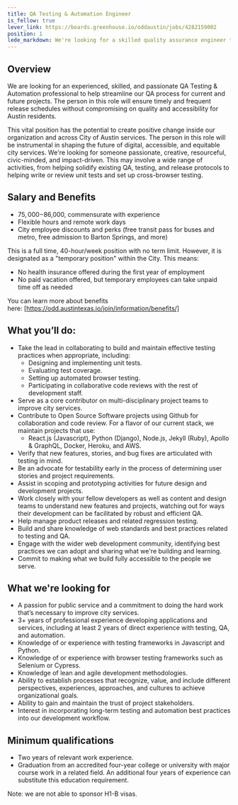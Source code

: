 ```yaml
---
title: QA Testing & Automation Engineer
is_fellow: true
lever_link: https://boards.greenhouse.io/oddaustin/jobs/4282159002
position: 1
lede_markdown: We're looking for a skilled quality assurance engineer to collaborate with the City of Austin’s Office of Design and Delivery on incorporating effective testing practices into every development cycle.
---
```


## Overview

We are looking for an experienced, skilled, and passionate QA Testing & Automation professional to help streamline our QA process for current and future projects. The person in this role will ensure timely and frequent release schedules without compromising on quality and accessibility for Austin residents.

This vital position has the potential to create positive change inside our organization and across City of Austin services. The person in this role will be instrumental in shaping the future of digital, accessible, and equitable city services. We're looking for someone passionate, creative, resourceful, civic-minded, and impact-driven. This may involve a wide range of activities, from helping solidify existing QA, testing, and release protocols to helping write or review unit tests and set up cross-browser testing.

## Salary and Benefits

- $75,000-$86,000, commensurate with experience
- Flexible hours and remote work days
- City employee discounts and perks (free transit pass for buses and metro, free admission to Barton Springs, and more)

This is a full time, 40-hour/week position with no term limit. However, it is designated as a "temporary position" within the City. This means:

- No health insurance offered during the first year of employment
- No paid vacation offered, but temporary employees can take unpaid time off as needed

You can learn more about benefits here: [https://odd.austintexas.io/join/information/benefits/]

## What you’ll do:

- Take the lead in collaborating to build and maintain effective testing practices when appropriate, including:
  - Designing and implementing unit tests.
  - Evaluating test coverage.
  - Setting up automated browser testing.
  - Participating in collaborative code reviews with the rest of development staff.
- Serve as a core contributor on multi-disciplinary project teams to improve city services.
- Contribute to Open Source Software projects using Github for collaboration and code review. For a flavor of our current stack, we maintain projects that use:
  - React.js (Javascript), Python (Django), Node.js, Jekyll (Ruby), Apollo & GraphQL, Docker, Heroku, and AWS.
- Verify that new features, stories, and bug fixes are articulated with testing in mind.
- Be an advocate for testability early in the process of determining user stories and project requirements.
- Assist in scoping and prototyping activities for future design and development projects.
- Work closely with your fellow developers as well as content and design teams to understand new features and projects, watching out for ways their development can be facilitated by robust and efficient QA.
- Help manage product releases and related regression testing.
- Build and share knowledge of web standards and best practices related to testing and QA.
- Engage with the wider web development community, identifying best practices we can adopt and sharing what we're building and learning.
- Commit to making what we build fully accessible to the people we serve.

## What we're looking for

- A passion for public service and a commitment to doing the hard work that’s necessary to improve city services.
- 3+ years of professional experience developing applications and services, including at least 2 years of direct experience with testing, QA, and automation.
- Knowledge of or experience with testing frameworks in Javascript and Python.
- Knowledge of or experience with browser testing frameworks such as Selenium or Cypress.
- Knowledge of lean and agile development methodologies.
- Ability to establish processes that recognize, value, and include different perspectives, experiences, approaches, and cultures to achieve organizational goals.
- Ability to gain and maintain the trust of project stakeholders.
- Interest in incorporating long-term testing and automation best practices into our development workflow.

## Minimum qualifications

- Two years of relevant work experience.
- Graduation from an accredited four-year college or university with major course work in a related field. An additional four years of experience can substitute this education requirement.

Note: we are not able to sponsor H1-B visas.
